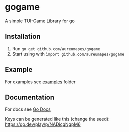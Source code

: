 gogame
======
A simple TUI-Game Library for go

Installation
------------
1. Run `go get github.com/aureumapes/gogame`
2. Start using with `ìmport github.com/aureumapes/gogame`

Example
-------
For examples see [examples](./example/) folder

Documentation
-------------
For docs see [Go Docs](https://pkg.go.dev/github.com/aureumapes/gogame)

Keys can be generated like this (change the seed):<br>
https://go.dev/play/p/NADicgNgpM6